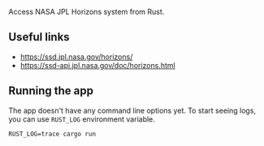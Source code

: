 Access NASA JPL Horizons system from Rust.


Useful links
------------
- https://ssd.jpl.nasa.gov/horizons/
- https://ssd-api.jpl.nasa.gov/doc/horizons.html


Running the app
---------------
The app doesn't have any command line options yet. To start seeing logs,
you can use `RUST_LOG` environment variable.

    RUST_LOG=trace cargo run
